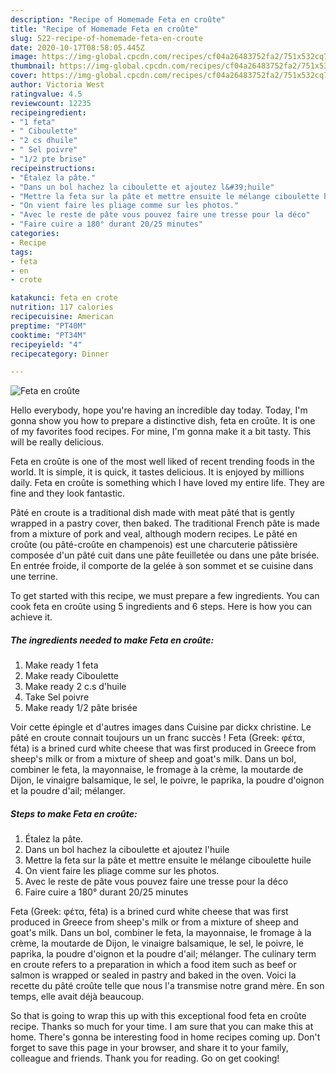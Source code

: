 ```yaml
---
description: "Recipe of Homemade Feta en croûte"
title: "Recipe of Homemade Feta en croûte"
slug: 522-recipe-of-homemade-feta-en-croute
date: 2020-10-17T08:58:05.445Z
image: https://img-global.cpcdn.com/recipes/cf04a26483752fa2/751x532cq70/feta-en-croute-photo-principale-de-la-recette.jpg
thumbnail: https://img-global.cpcdn.com/recipes/cf04a26483752fa2/751x532cq70/feta-en-croute-photo-principale-de-la-recette.jpg
cover: https://img-global.cpcdn.com/recipes/cf04a26483752fa2/751x532cq70/feta-en-croute-photo-principale-de-la-recette.jpg
author: Victoria West
ratingvalue: 4.5
reviewcount: 12235
recipeingredient:
- "1 feta"
- " Ciboulette"
- "2 cs dhuile"
- " Sel poivre"
- "1/2 pte brise"
recipeinstructions:
- "Étalez la pâte."
- "Dans un bol hachez la ciboulette et ajoutez l&#39;huile"
- "Mettre la feta sur la pâte et mettre ensuite le mélange ciboulette huile"
- "On vient faire les pliage comme sur les photos."
- "Avec le reste de pâte vous pouvez faire une tresse pour la déco"
- "Faire cuire a 180° durant 20/25 minutes"
categories:
- Recipe
tags:
- feta
- en
- crote

katakunci: feta en crote 
nutrition: 117 calories
recipecuisine: American
preptime: "PT40M"
cooktime: "PT34M"
recipeyield: "4"
recipecategory: Dinner

---
```



![Feta en croûte](https://img-global.cpcdn.com/recipes/cf04a26483752fa2/751x532cq70/feta-en-croute-photo-principale-de-la-recette.jpg)

Hello everybody, hope you're having an incredible day today. Today, I'm gonna show you how to prepare a distinctive dish, feta en croûte. It is one of my favorites food recipes. For mine, I'm gonna make it a bit tasty. This will be really delicious.

Feta en croûte is one of the most well liked of recent trending foods in the world. It is simple, it is quick, it tastes delicious. It is enjoyed by millions daily. Feta en croûte is something which I have loved my entire life. They are fine and they look fantastic.

Pâté en croute is a traditional dish made with meat pâté that is gently wrapped in a pastry cover, then baked. The traditional French pâte is made from a mixture of pork and veal, although modern recipes. Le pâté en croûte (ou pâté-croûte en champenois) est une charcuterie pâtissière composée d&#39;un pâté cuit dans une pâte feuilletée ou dans une pâte brisée. En entrée froide, il comporte de la gelée à son sommet et se cuisine dans une terrine.


To get started with this recipe, we must prepare a few ingredients. You can cook feta en croûte using 5 ingredients and 6 steps. Here is how you can achieve it.

<!--inarticleads1-->

##### The ingredients needed to make Feta en croûte:

1. Make ready 1 feta
1. Make ready  Ciboulette
1. Make ready 2 c.s d&#39;huile
1. Take  Sel poivre
1. Make ready 1/2 pâte brisée


Voir cette épingle et d&#39;autres images dans Cuisine par dickx christine. Le pâté en croute connait toujours un un franc succès ! Feta (Greek: φέτα, féta) is a brined curd white cheese that was first produced in Greece from sheep&#39;s milk or from a mixture of sheep and goat&#39;s milk. Dans un bol, combiner le feta, la mayonnaise, le fromage à la crème, la moutarde de Dijon, le vinaigre balsamique, le sel, le poivre, le paprika, la poudre d&#39;oignon et la poudre d&#39;ail; mélanger. 

<!--inarticleads2-->

##### Steps to make Feta en croûte:

1. Étalez la pâte.
1. Dans un bol hachez la ciboulette et ajoutez l&#39;huile
1. Mettre la feta sur la pâte et mettre ensuite le mélange ciboulette huile
1. On vient faire les pliage comme sur les photos.
1. Avec le reste de pâte vous pouvez faire une tresse pour la déco
1. Faire cuire a 180° durant 20/25 minutes


Feta (Greek: φέτα, féta) is a brined curd white cheese that was first produced in Greece from sheep&#39;s milk or from a mixture of sheep and goat&#39;s milk. Dans un bol, combiner le feta, la mayonnaise, le fromage à la crème, la moutarde de Dijon, le vinaigre balsamique, le sel, le poivre, le paprika, la poudre d&#39;oignon et la poudre d&#39;ail; mélanger. The culinary term en croute refers to a preparation in which a food item such as beef or salmon is wrapped or sealed in pastry and baked in the oven. Voici la recette du pâté croûte telle que nous l&#39;a transmise notre grand mère. En son temps, elle avait déjà beaucoup. 

So that is going to wrap this up with this exceptional food feta en croûte recipe. Thanks so much for your time. I am sure that you can make this at home. There's gonna be interesting food in home recipes coming up. Don't forget to save this page in your browser, and share it to your family, colleague and friends. Thank you for reading. Go on get cooking!
